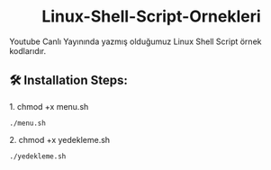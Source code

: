 <h1 align="center" id="title">Linux-Shell-Script-Ornekleri</h1>

<p id="description">Youtube Canlı Yayınında yazmış olduğumuz Linux Shell Script örnek kodlarıdır.</p>

<h2>🛠️ Installation Steps:</h2>

<p>1. chmod +x menu.sh</p>

```
./menu.sh
```

<p>2. chmod +x yedekleme.sh</p>

```
./yedekleme.sh
```
